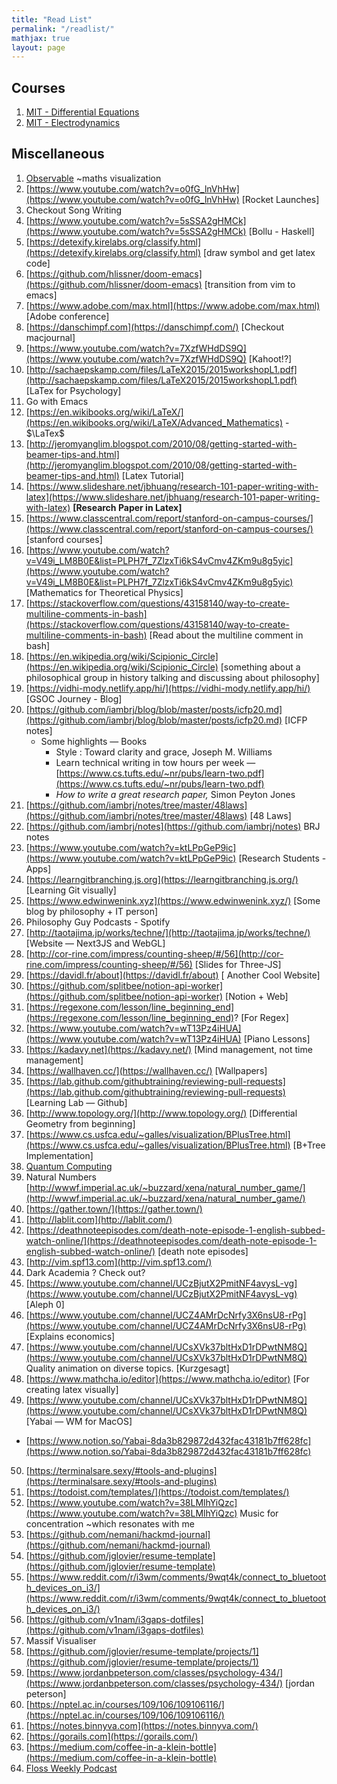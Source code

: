 ```yaml
---
title: "Read List"
permalink: "/readlist/"
mathjax: true
layout: page
---
```


## Courses

1. [MIT - Differential Equations](https://ocw.mit.edu/courses/mathematics/18-03sc-differential-equations-fall-2011/index.htm)
2. [MIT - Electrodynamics](https://ocw.mit.edu/courses/physics/8-07-electromagnetism-ii-fall-2012/syllabus/)


## Miscellaneous

1. [Observable](https://observablehq.com) ~maths visualization
2. [https://www.youtube.com/watch?v=o0fG_lnVhHw](https://www.youtube.com/watch?v=o0fG_lnVhHw) [Rocket Launches]
3. Checkout Song Writing 
4. [https://www.youtube.com/watch?v=5sSSA2gHMCk](https://www.youtube.com/watch?v=5sSSA2gHMCk) [Bollu - Haskell]
5. [https://detexify.kirelabs.org/classify.html](https://detexify.kirelabs.org/classify.html) [draw symbol and get latex code]
6. [https://github.com/hlissner/doom-emacs](https://github.com/hlissner/doom-emacs) [transition from vim to emacs]
7. [https://www.adobe.com/max.html](https://www.adobe.com/max.html) [Adobe conference]
8. [https://danschimpf.com](https://danschimpf.com/) [Checkout macjournal]
9. [https://www.youtube.com/watch?v=7XzfWHdDS9Q](https://www.youtube.com/watch?v=7XzfWHdDS9Q) [Kahoot!?]
10. [http://sachaepskamp.com/files/LaTeX2015/2015workshopL1.pdf](http://sachaepskamp.com/files/LaTeX2015/2015workshopL1.pdf) [LaTex for Psychology]
11. Go with Emacs
12. [https://en.wikibooks.org/wiki/LaTeX/](https://en.wikibooks.org/wiki/LaTeX/Advanced_Mathematics) - $\LaTex$ 
13. [http://jeromyanglim.blogspot.com/2010/08/getting-started-with-beamer-tips-and.html](http://jeromyanglim.blogspot.com/2010/08/getting-started-with-beamer-tips-and.html) [Latex Tutorial]
14. [https://www.slideshare.net/jbhuang/research-101-paper-writing-with-latex](https://www.slideshare.net/jbhuang/research-101-paper-writing-with-latex) **[Research Paper in Latex]**
15. [https://www.classcentral.com/report/stanford-on-campus-courses/](https://www.classcentral.com/report/stanford-on-campus-courses/) [stanford courses]
16. [https://www.youtube.com/watch?v=V49i_LM8B0E&list=PLPH7f_7ZlzxTi6kS4vCmv4ZKm9u8g5yic](https://www.youtube.com/watch?v=V49i_LM8B0E&list=PLPH7f_7ZlzxTi6kS4vCmv4ZKm9u8g5yic) [Mathematics for Theoretical Physics]
17. [https://stackoverflow.com/questions/43158140/way-to-create-multiline-comments-in-bash](https://stackoverflow.com/questions/43158140/way-to-create-multiline-comments-in-bash) [Read about the multiline comment in bash]
18. [https://en.wikipedia.org/wiki/Scipionic_Circle](https://en.wikipedia.org/wiki/Scipionic_Circle) [something about a philosophical group in history talking and discussing about philosophy]
19. [https://vidhi-mody.netlify.app/hi/](https://vidhi-mody.netlify.app/hi/) [GSOC Journey - Blog]
20. [https://github.com/iambrj/blog/blob/master/posts/icfp20.md](https://github.com/iambrj/blog/blob/master/posts/icfp20.md) [ICFP notes]
    - Some highlights — Books
        - Style : Toward clarity and grace, Joseph M. Williams
        - Learn technical writing in tow hours per week — [https://www.cs.tufts.edu/~nr/pubs/learn-two.pdf](https://www.cs.tufts.edu/~nr/pubs/learn-two.pdf)
        - *How to write a great research paper,* Simon Peyton Jones
21. [https://github.com/iambrj/notes/tree/master/48laws](https://github.com/iambrj/notes/tree/master/48laws) [48 Laws]
22.  [https://github.com/iambrj/notes](https://github.com/iambrj/notes) BRJ notes
23. [https://www.youtube.com/watch?v=ktLPpGeP9ic](https://www.youtube.com/watch?v=ktLPpGeP9ic) [Research Students - Apps]
24. [https://learngitbranching.js.org](https://learngitbranching.js.org/) [Learning Git visually]
25. [https://www.edwinwenink.xyz](https://www.edwinwenink.xyz/) [Some blog by philosophy + IT person]
26. Philosophy Guy Podcasts - Spotify
27. [http://taotajima.jp/works/techne/](http://taotajima.jp/works/techne/) [Website — Next3JS and WebGL]
28. [http://cor-rine.com/impress/counting-sheep/#/56](http://cor-rine.com/impress/counting-sheep/#/56) [Slides for Three-JS]
29. [https://davidl.fr/about](https://davidl.fr/about) [ Another Cool Website]
30. [https://github.com/splitbee/notion-api-worker](https://github.com/splitbee/notion-api-worker) [Notion + Web]
31. [https://regexone.com/lesson/line_beginning_end](https://regexone.com/lesson/line_beginning_end)? [For Regex]
32. [https://www.youtube.com/watch?v=wT13Pz4iHUA](https://www.youtube.com/watch?v=wT13Pz4iHUA) [Piano Lessons]
33. [https://kadavy.net](https://kadavy.net/) [Mind management, not time management]
34. [https://wallhaven.cc/](https://wallhaven.cc/) [Wallpapers]
35. [https://lab.github.com/githubtraining/reviewing-pull-requests](https://lab.github.com/githubtraining/reviewing-pull-requests) [Learning Lab — Github]
36. [http://www.topology.org/](http://www.topology.org/) [Differential Geometry from beginning]
37. [https://www.cs.usfca.edu/~galles/visualization/BPlusTree.html](https://www.cs.usfca.edu/~galles/visualization/BPlusTree.html) [B+Tree Implementation]
38. [Quantum Computing](https://quantum.country/)
39. Natural Numbers [http://wwwf.imperial.ac.uk/~buzzard/xena/natural_number_game/](http://wwwf.imperial.ac.uk/~buzzard/xena/natural_number_game/)
40. [https://gather.town/](https://gather.town/)
41. [http://lablit.com](http://lablit.com/)
42. [https://deathnoteepisodes.com/death-note-episode-1-english-subbed-watch-online/](https://deathnoteepisodes.com/death-note-episode-1-english-subbed-watch-online/) [death note episodes]
43. [http://vim.spf13.com](http://vim.spf13.com/)
44. Dark Academia ? Check out?
45. [https://www.youtube.com/channel/UCzBjutX2PmitNF4avysL-vg](https://www.youtube.com/channel/UCzBjutX2PmitNF4avysL-vg) [Aleph 0]
46.  [https://www.youtube.com/channel/UCZ4AMrDcNrfy3X6nsU8-rPg](https://www.youtube.com/channel/UCZ4AMrDcNrfy3X6nsU8-rPg) [Explains economics]
47.  [https://www.youtube.com/channel/UCsXVk37bltHxD1rDPwtNM8Q](https://www.youtube.com/channel/UCsXVk37bltHxD1rDPwtNM8Q) Quality animation on diverse topics. [Kurzgesagt]
48. [https://www.mathcha.io/editor](https://www.mathcha.io/editor) [For creating latex visually]
49. [https://www.youtube.com/channel/UCsXVk37bltHxD1rDPwtNM8Q](https://www.youtube.com/channel/UCsXVk37bltHxD1rDPwtNM8Q) [Yabai — WM for MacOS]
- [https://www.notion.so/Yabai-8da3b829872d432fac43181b7ff628fc](https://www.notion.so/Yabai-8da3b829872d432fac43181b7ff628fc)
50. [https://terminalsare.sexy/#tools-and-plugins](https://terminalsare.sexy/#tools-and-plugins) 
51. [https://todoist.com/templates/](https://todoist.com/templates/)
52. [https://www.youtube.com/watch?v=38LMlhYiQzc](https://www.youtube.com/watch?v=38LMlhYiQzc) Music for concentration ~which resonates with me
53. [https://github.com/nemani/hackmd-journal](https://github.com/nemani/hackmd-journal)
54. [https://github.com/jglovier/resume-template](https://github.com/jglovier/resume-template)
55. [https://www.reddit.com/r/i3wm/comments/9wqt4k/connect_to_bluetooth_devices_on_i3/](https://www.reddit.com/r/i3wm/comments/9wqt4k/connect_to_bluetooth_devices_on_i3/)
56. [https://github.com/v1nam/i3gaps-dotfiles](https://github.com/v1nam/i3gaps-dotfiles)
57. Massif Visualiser 
58. [https://github.com/jglovier/resume-template/projects/1](https://github.com/jglovier/resume-template/projects/1)
59. [https://www.jordanbpeterson.com/classes/psychology-434/](https://www.jordanbpeterson.com/classes/psychology-434/) [jordan peterson]
60. [https://nptel.ac.in/courses/109/106/109106116/](https://nptel.ac.in/courses/109/106/109106116/)
61. [https://notes.binnyva.com](https://notes.binnyva.com/)
62. [https://gorails.com](https://gorails.com/)
63. [https://medium.com/coffee-in-a-klein-bottle](https://medium.com/coffee-in-a-klein-bottle)
64. [Floss Weekly Podcast](https://twit.tv/shows/floss-weekly)

